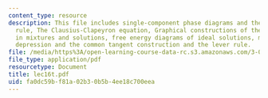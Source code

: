 ```yaml
---
content_type: resource
description: This file includes single-component phase diagrams and the Gibbs phase
  rule, The Clausius-Clapeyron equation, Graphical constructions of the free energy
  in mixtures and solutions, free energy diagrams of ideal solutions, melting point
  depression and the common tangent construction and the lever rule.
file: /media/https%3A/open-learning-course-data-rc.s3.amazonaws.com/3-012-fundamentals-of-materials-science-fall-2005/fa0dc59bf81a02b30b5b4ee18c700eea_lec16t.pdf
file_type: application/pdf
resourcetype: Document
title: lec16t.pdf
uid: fa0dc59b-f81a-02b3-0b5b-4ee18c700eea
---
```

